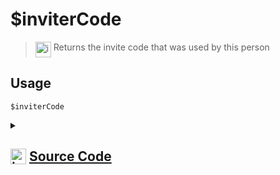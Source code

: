 # $inviterCode
> <img align="top" src="https://upload.wikimedia.org/wikipedia/commons/thumb/e/e4/Infobox_info_icon.svg/160px-Infobox_info_icon.svg.png?20150409153300" alt="image" width="25" height="auto"> Returns the invite code that was used by this person
## Usage
```
$inviterCode
```
<details>
<summary>
    
## <img align="top" src="https://cdn4.iconfinder.com/data/icons/iconsimple-logotypes/512/github-512.png" alt="image" width="25" height="auto">  [Source Code](https://github.com/tryforge/ForgeScript-V2/blob/main/src/native/inviterCode.ts)
    
</summary>
    
```ts
import { NativeFunction, Return } from "../structures"
import { InviteTracker } from "../structures/trackers/InviteTracker"

export default new NativeFunction({
    name: "$inviterCode",
    version: "1.0.3",
    description: "Returns the invite code that was used by this person",
    unwrap: true,
    execute(ctx) {
        return this.success(InviteTracker.Inviters.get(ctx.guild?.id!)?.get(ctx.user?.id!)?.code)
    },
})

```
    
</details>